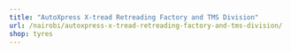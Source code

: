 ```yaml
---
title: "AutoXpress X-tread Retreading Factory and TMS Division"
url: /nairobi/autoxpress-x-tread-retreading-factory-and-tms-division/
shop: tyres
---
```

